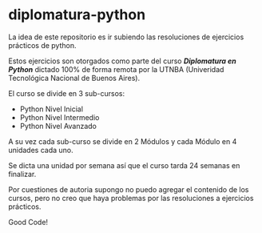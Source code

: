 # diplomatura-python

La idea de este repositorio es ir subiendo las resoluciones de ejercicios prácticos de python.

Estos ejercicios son otorgados como parte del curso ***Diplomatura en Python*** dictado 100% de forma remota por la UTNBA (Univeridad Tecnológica Nacional de Buenos Aires).

El curso se divide en 3 sub-cursos:
* Python Nivel Inicial
* Python Nivel Intermedio
* Python Nivel Avanzado

A su vez cada sub-curso se divide en 2 Módulos y cada Módulo en 4 unidades cada uno.

Se dicta una unidad por semana así que el curso tarda 24 semanas en finalizar.

Por cuestiones de autoria supongo no puedo agregar el contenido de los cursos, pero no creo que haya problemas por las resoluciones a ejercicios prácticos.

Good Code!
